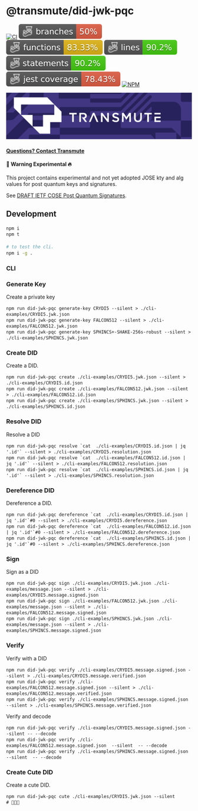 # @transmute/did-jwk-pqc

[![CI](https://github.com/transmute-industries/did-jwk-pqc/actions/workflows/ci.yml/badge.svg)](https://github.com/transmute-industries/did-jwk-pqc/actions/workflows/ci.yml)
![Branches](./badges/coverage-branches.svg)
![Functions](./badges/coverage-functions.svg)
![Lines](./badges/coverage-lines.svg)
![Statements](./badges/coverage-statements.svg)
![Jest coverage](./badges/coverage-jest%20coverage.svg)
[![NPM](https://nodei.co/npm/@transmute/did-jwk-pqc.png?mini=true)](https://npmjs.org/package/@transmute/did-jwk-pqc)

<img src="./transmute-banner.png" />

#### [Questions? Contact Transmute](https://transmute.typeform.com/to/RshfIw?typeform-source=did-eqt)

#### 🚧 Warning Experimental 🔥

This project contains experimental and not yet adopted JOSE kty and alg values for post quantum keys and signatures.

See [DRAFT IETF COSE Post Quantum Signatures](https://datatracker.ietf.org/doc/draft-prorock-cose-post-quantum-signatures/).

## Development

```bash
npm i
npm t

# to test the cli.
npm i -g .
```

### CLI

### Generate Key

Create a private key

```
npm run did-jwk-pqc generate-key CRYDI5 --silent > ./cli-examples/CRYDI5.jwk.json
npm run did-jwk-pqc generate-key FALCON512 --silent > ./cli-examples/FALCON512.jwk.json
npm run did-jwk-pqc generate-key SPHINCS+-SHAKE-256s-robust --silent > ./cli-examples/SPHINCS.jwk.json
```

### Create DID

Create a DID.

```
npm run did-jwk-pqc create ./cli-examples/CRYDI5.jwk.json --silent > ./cli-examples/CRYDI5.id.json
npm run did-jwk-pqc create ./cli-examples/FALCON512.jwk.json --silent > ./cli-examples/FALCON512.id.json
npm run did-jwk-pqc create ./cli-examples/SPHINCS.jwk.json --silent > ./cli-examples/SPHINCS.id.json
```

### Resolve DID

Resolve a DID

```
npm run did-jwk-pqc resolve `cat  ./cli-examples/CRYDI5.id.json | jq '.id'` --silent > ./cli-examples/CRYDI5.resolution.json
npm run did-jwk-pqc resolve `cat  ./cli-examples/FALCON512.id.json | jq '.id'` --silent > ./cli-examples/FALCON512.resolution.json
npm run did-jwk-pqc resolve `cat  ./cli-examples/SPHINCS.id.json | jq '.id'` --silent > ./cli-examples/SPHINCS.resolution.json
```

### Dereference DID

Dereference a DID.

```
npm run did-jwk-pqc dereference `cat  ./cli-examples/CRYDI5.id.json | jq '.id'`#0 --silent > ./cli-examples/CRYDI5.dereference.json
npm run did-jwk-pqc dereference `cat  ./cli-examples/FALCON512.id.json | jq '.id'`#0 --silent > ./cli-examples/FALCON512.dereference.json
npm run did-jwk-pqc dereference `cat  ./cli-examples/SPHINCS.id.json | jq '.id'`#0 --silent > ./cli-examples/SPHINCS.dereference.json
```

### Sign

Sign as a DID

```
npm run did-jwk-pqc sign ./cli-examples/CRYDI5.jwk.json ./cli-examples/message.json --silent > ./cli-examples/CRYDI5.message.signed.json
npm run did-jwk-pqc sign ./cli-examples/FALCON512.jwk.json ./cli-examples/message.json --silent > ./cli-examples/FALCON512.message.signed.json
npm run did-jwk-pqc sign ./cli-examples/SPHINCS.jwk.json ./cli-examples/message.json --silent > ./cli-examples/SPHINCS.message.signed.json
```

### Verify

Verify with a DID

```
npm run did-jwk-pqc verify ./cli-examples/CRYDI5.message.signed.json --silent > ./cli-examples/CRYDI5.message.verified.json
npm run did-jwk-pqc verify ./cli-examples/FALCON512.message.signed.json --silent > ./cli-examples/FALCON512.message.verified.json
npm run did-jwk-pqc verify ./cli-examples/SPHINCS.message.signed.json --silent > ./cli-examples/SPHINCS.message.verified.json
```

Verify and decode

```
npm run did-jwk-pqc verify ./cli-examples/CRYDI5.message.signed.json --silent -- --decode
npm run did-jwk-pqc verify ./cli-examples/FALCON512.message.signed.json  --silent  -- --decode
npm run did-jwk-pqc verify ./cli-examples/SPHINCS.message.signed.json  --silent  -- --decode
```

### Create Cute DID

Create a cute DID.

```
npm run did-jwk-pqc cute ./cli-examples/CRYDI5.jwk.json --silent
# 🐍🌱🦉
```

<!--

```bash
npm i @or13/did-jwk --save

# install cli globally
npm i -g @or13/did-jwk
```

## Use

### CLI

### Generate Key

```
did-jwk generate-key EdDSA
```

### Generate For Purpose

```
did-jwk generate-for authenticity
did-jwk generate-for privacy
```

### Sign & Verify

```
did-jwk generate-for authenticity > k0.json
echo '{"message": "hello"}' > m0.json
did-jwk sign ./k0.json ./m0.json > m0.signed.json
did-jwk verify ./m0.signed.json --decode
```

### Encrypt & Decrypt

```
did-jwk generate-for privacy > k1.json
echo '{"message": "hello"}' > m0.json
did-jwk create ./k1.json > recipient_id.json
did-jwk encrypt `cat  ./recipient_id.json | jq '.id'` ./m0.json > m0.encrypted.json
did-jwk decrypt ./k1.json ./m0.encrypted.json  --decode
```

-->
